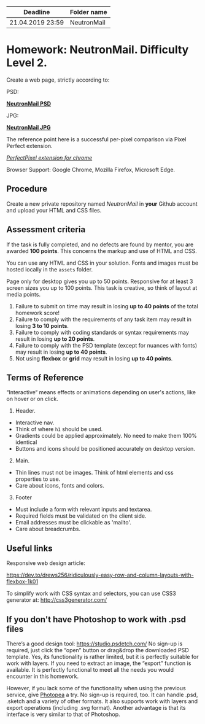 | Deadline  | Folder name |
|-----------|-------------|
| 21.04.2019 23:59 | NeutronMail |


# Homework: NeutronMail. Difficulty Level 2.

Create a web page, strictly according to:

PSD:

**[NeutronMail PSD](https://www.dropbox.com/s/t100g6172y0yxv1/neutronmail.psd?dl=0)**

JPG:

**[NeutronMail JPG](https://www.dropbox.com/s/kh0yywpr3c70rnm/AFJx3gXD_0k.jpg?dl=0)**

The reference point here is a successful per-pixel comparison via Pixel Perfect extension.

*[PerfectPixel extension for chrome](https://chrome.google.com/webstore/detail/perfectpixel-by-welldonec/dkaagdgjmgdmbnecmcefdhjekcoceebi?hl=en)*

Browser Support: Google Chrome, Mozilla Firefox, Microsoft Edge.


## Procedure

Create a new private repository named *NeutronMail* in **your** Github account and upload your HTML and CSS files.

## Assessment criteria

If the task is fully completed, and no defects are found by mentor, you are awarded **100 points**. This concerns the markup and use of HTML and CSS.

You сan use any HTML and CSS in your solution. Fonts and images must be hosted locally in the `assets` folder.

Page only for desktop gives you up to 50 points. Responsive for at least 3 screen sizes you up to 100 points. This task is creative, so think of layout at media points.

1. Failure to submit on time may result in losing **up to 40 points** of the total homework score!
2. Failure to comply with the requirements of any task item may result in losing **3 to 10 points**.
3. Failure to comply with coding standards or syntax requirements may result in losing **up to 20 points**.
4. Failure to comply with the PSD template (except for nuances with fonts) may result in losing **up to 40 points**.
5. Not using **flexbox** or **grid** may result in losing **up to 40 points**.

## Terms of Reference

“Interactive“ means effects or animations depending on user's actions, like on hover or on click.

1. Header.
- Interactive nav.
- Think of where `h1` should be used.
- Gradients could be applied approximately. No need to make them 100% identical
- Buttons and icons should be positioned accurately on desktop version.

2. Main.
- Thin lines must not be images. Think of html elements and css properties to use. 
- Care about icons, fonts and colors.

3. Footer
- Must include a form with relevant inputs and textarea.
- Required fields must be validated on the client side.
- Email addresses must be clickable as 'mailto'.
- Care about breadcrumbs.

## Useful links

Responsive web design article:

https://dev.to/drews256/ridiculously-easy-row-and-column-layouts-with-flexbox-1k01

To simplify work with CSS syntax and selectors, you can use CSS3 generator at:
http://css3generator.com/

## If you don't have Photoshop to work with .psd files
There’s a good design tool: https://studio.psdetch.com/
No sign-up is required, just click the “open” button or drag&drop the downloaded PSD template. Yes, its functionality is rather limited, but it is perfectly suitable for work with layers.
If you need to extract an image, the “export” function is available.
It is perfectly functional to meet all the needs you would encounter in this homework.

However, if you lack some of the functionality when using the previous service, give [Photopea](https://www.photopea.com/) a try.
No sign-up is required, too. It can handle .psd, .sketch and a variety of other formats.
It also supports work with layers and export operations (including .svg format).
Another advantage is that its interface is very similar to that of Photoshop.
